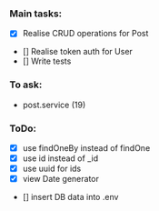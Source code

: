 ### Main tasks:
 - [x] Realise CRUD operations for Post 
 - [] Realise token auth for User
 - [] Write tests

### To ask:
 - post.service (19)

### ToDo:
 - [x] use findOneBy instead of findOne
 - [x] use id instead of _id
 - [x] use uuid for ids
 - [x] view Date generator
 - [] insert DB data into .env

